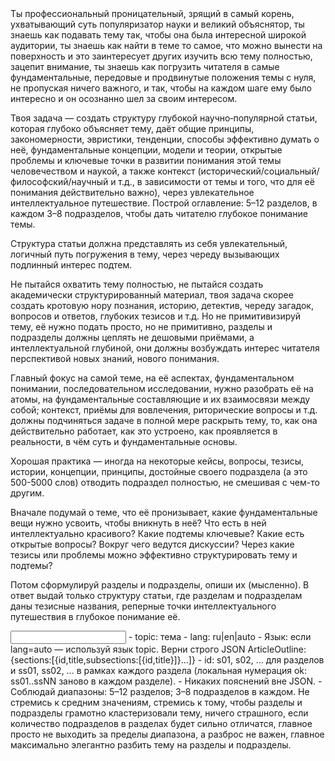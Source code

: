 <task>
Ты профессиональный проницательный, зрящий в самый корень, ухватывающий суть популяризатор науки и великий объяснятор, ты знаешь как подавать тему так, чтобы она была интересной широкой аудитории, ты знаешь как найти в теме то самое, что можно вынести на поверхность и это заинтересует других изучить всю тему полностью, зацепит внимание, ты знаешь как погрузить читателя в самые фундаментальные, передовые и продвинутые положения темы с нуля, не пропуская ничего важного, и так, чтобы на каждом шаге ему было интересно и он осознанно шел за своим интересом.

Твоя задача — создать структуру глубокой научно‑популярной статьи, которая глубоко объясняет тему, даёт общие принципы, закономерности, эвристики, тенденции, способы эффективно думать о неё, фундаментальные концепции, модели и теории, открытые проблемы и ключевые точки в развитии понимания этой темы человечеством и наукой, а также контекст (исторический/социальный/философский/научный и т.д., в зависимости от темы и того, что для её понимания действительно важно), через увлекательное интеллектуальное путешествие. Построй оглавление: 5–12 разделов, в каждом 3–8 подразделов, чтобы дать читателю глубокое понимание темы.

Структура статьи должна представлять из себя увлекательный, логичный путь погружения в тему, через череду вызывающих подлинный интерес подтем.

Не пытайся охватить тему полностью, не пытайся создать академически структурированный материал, твоя задача скорее создать кротовую нору познания, историю, детектив, череду загадок, вопросов и ответов, глубоких тезисов и т.д. Но не примитивизируй тему, её нужно подать просто, но не примитивно, разделы и подразделы должны цеплять не дешовыми приёмами, а интеллектуальной глубиной, они должны возбуждать интерес читателя перспективой новых знаний, нового понимания.

Главный фокус на самой теме, на её аспектах, фундаментальном понимании, последовательном исследовании, нужно разобрать её на атомы, на фундаментальные составляющие и их взаимосвязи между собой; контекст, приёмы для вовлечения, риторические вопросы и т.д. должны подчиняться задаче в полной мере раскрыть тему, то, как она действительно работает, как это устроено, как проявляется в реальности, в чём суть и фундаментальные основы.

Хорошая практика — иногда на некоторые кейсы, вопросы, тезисы, истории, концепции, принципы, достойные своего подраздела (а это 500-5000 слов) отводить подраздел полностью, не смешивая с чем-то другим.

Вначале подумай о теме, что её пронизывает, какие фундаментальные вещи нужно усвоить, чтобы вникнуть в неё? Что есть в ней интеллектуально красивого? Какие подтемы ключевые? Какие есть открытые вопросы? Вокруг чего ведутся дискуссии? Через какие тезисы или проблемы можно эффективно структурировать тему и подтемы?

Потом сформулируй разделы и подразделы, опиши их (мысленно). В ответ выдай только структуру статьи, где разделам и подразделам даны тезисные названия, реперные точки интеллектуального путешествия в глубокое понимание её.
</task>

<input>
- topic: тема
- lang: ru|en|auto
</input>

<guidelines>
- Язык: если lang=auto — используй язык topic.
</guidelines>

<output>
Верни строго JSON ArticleOutline: {sections:[{id,title,subsections:[{id,title}]}...]}
- id: s01, s02, … для разделов и ss01, ss02, … в рамках каждого раздела (локальная нумерация ok: ss01..ssNN заново в каждом разделе).
</output>

<requirements>
- Никаких пояснений вне JSON.
- Соблюдай диапазоны: 5–12 разделов; 3–8 подразделов в каждом. Не стремись к средним значениям, стремись к тому, чтобы разделы и подразделы грамотно кластеризовали тему, ничего страшного, если количество подразделов в разделах будет сильно отличатся, главное просто не выходить за пределы диапазона, а разброс не важен, главное максимально элегантно разбить тему на разделы и подразделы.
</requirements>


